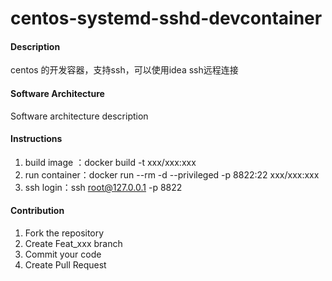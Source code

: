 # centos-systemd-sshd-devcontainer

#### Description
centos 的开发容器，支持ssh，可以使用idea ssh远程连接

#### Software Architecture
Software architecture description



#### Instructions

1. build image ：docker build -t xxx/xxx:xxx
2. run container：docker run --rm -d --privileged -p 8822:22 xxx/xxx:xxx
3. ssh login：ssh root@127.0.0.1 -p 8822


#### Contribution

1.  Fork the repository
2.  Create Feat_xxx branch
3.  Commit your code
4.  Create Pull Request



